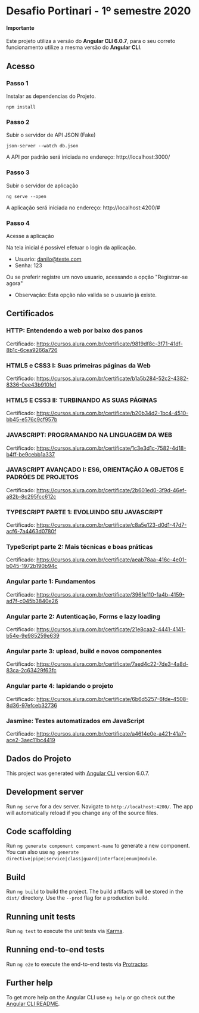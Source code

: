# Desafio Portinari - 1º semestre 2020

#### Importante
Este projeto utiliza a versão do **Angular CLI 6.0.7**, para o seu correto funcionamento utilize a mesma versão do **Angular CLI**.

## Acesso

### Passo 1
Instalar as dependencias do Projeto.

```
npm install 
```

### Passo 2
Subir o servidor de API JSON (Fake)
```
json-server --watch db.json
```
A API por padrão será iniciada no endereço: http://localhost:3000/

### Passo 3
Subir o servidor de aplicação
```
ng serve --open
```
A aplicação será iniciada no endereço:
http://localhost:4200/#

### Passo 4
Acesse a aplicação

Na tela inicial é possivel efetuar o login da aplicação.

* Usuario: danilo@teste.com 
* Senha: 123

Ou se preferir registre um novo usuario, acessando a opção "Registrar-se agora"
* Observação: Esta opção não valida se o usuario já existe.

## Certificados

### HTTP: Entendendo a web por baixo dos panos
Certificado: https://cursos.alura.com.br/certificate/9819df8c-3f71-41df-8b1c-6cea9266a726

### HTML5 e CSS3 I: Suas primeiras páginas da Web
Certificado: https://cursos.alura.com.br/certificate/b1a5b284-52c2-4382-8336-0ee43b910fe1

### HTML5 E CSS3 II: TURBINANDO AS SUAS PÁGINAS
Certificado: https://cursos.alura.com.br/certificate/b20b34d2-1bc4-4510-bb45-e576c9cf957b

### JAVASCRIPT: PROGRAMANDO NA LINGUAGEM DA WEB
Certificado: https://cursos.alura.com.br/certificate/1c3e3d1c-7582-4d18-b4ff-be9cebb1a337

### JAVASCRIPT AVANÇADO I: ES6, ORIENTAÇÃO A OBJETOS E PADRÕES DE PROJETOS
Certificado: https://cursos.alura.com.br/certificate/2b601ed0-3f9d-46ef-a82b-8c295fcc612c

### TYPESCRIPT PARTE 1: EVOLUINDO SEU JAVASCRIPT
Certificado: https://cursos.alura.com.br/certificate/c8a5e123-d0d1-47d7-acf6-7a4463d0780f

### TypeScript parte 2: Mais técnicas e boas práticas
Certificado: https://cursos.alura.com.br/certificate/aeab78aa-416c-4e01-b045-1972b190b94c

### Angular parte 1: Fundamentos
Certificado: https://cursos.alura.com.br/certificate/3961e110-1a4b-4159-ad7f-c045b3840e26

### Angular parte 2: Autenticação, Forms e lazy loading
Certificado: https://cursos.alura.com.br/certificate/21e8caa2-4441-4141-b54e-9e985259e639

### Angular parte 3: upload, build e novos componentes
Certificado: https://cursos.alura.com.br/certificate/7aed4c22-7de3-4a8d-83ca-2c63429f63fc

### Angular parte 4: lapidando o projeto
Certificado: https://cursos.alura.com.br/certificate/6b6d5257-6fde-4508-8d36-97efceb32736

### Jasmine: Testes automatizados em JavaScript
Certificado: https://cursos.alura.com.br/certificate/a4614e0e-a421-41a7-ace2-3aec11bc4419

## Dados do Projeto

This project was generated with [Angular CLI](https://github.com/angular/angular-cli) version 6.0.7.

## Development server

Run `ng serve` for a dev server. Navigate to `http://localhost:4200/`. The app will automatically reload if you change any of the source files.

## Code scaffolding

Run `ng generate component component-name` to generate a new component. You can also use `ng generate directive|pipe|service|class|guard|interface|enum|module`.

## Build

Run `ng build` to build the project. The build artifacts will be stored in the `dist/` directory. Use the `--prod` flag for a production build.

## Running unit tests

Run `ng test` to execute the unit tests via [Karma](https://karma-runner.github.io).

## Running end-to-end tests

Run `ng e2e` to execute the end-to-end tests via [Protractor](http://www.protractortest.org/).

## Further help

To get more help on the Angular CLI use `ng help` or go check out the [Angular CLI README](https://github.com/angular/angular-cli/blob/master/README.md).